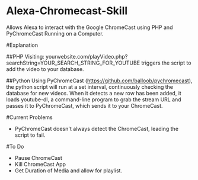 # Alexa-Chromecast-Skill
Allows Alexa to interact with the Google ChromeCast using PHP and PyChromeCast Running on a Computer.

#Explanation

##PHP
  Visiting: yourwebsite.com/playVideo.php?searchString=YOUR_SEARCH_STRING_FOR_YOUTUBE triggers the script to add the video to your database.

##Python
  Using PyChromeCast (https://github.com/balloob/pychromecast), the python script will run at a set interval, continuously checking the database for new videos. When it detects a new row has been added, it loads youtube-dl, a command-line program to grab the stream URL and passes it to PyChromeCast, which sends it to your ChromeCast.
  
#Current Problems
  - PyChromeCast doesn't always detect the ChromeCast, leading the script to fail.

#To Do
  - Pause ChromeCast
  - Kill ChromeCast App
  - Get Duration of Media and allow for playlist.

